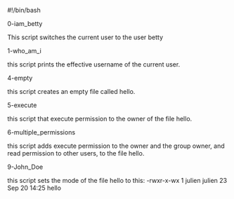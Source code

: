 #!/bin/bash

0-iam_betty

This script switches the current user to the user betty

1-who_am_i

this script prints the effective username of the current user.

4-empty

this script  creates an empty file called hello.

5-execute

this script that execute permission to the owner of the file hello.

6-multiple_permissions

this script adds execute permission to the owner and the group owner, and read permission to other users, to the file hello.

9-John_Doe

this script sets the mode of the file hello to this: -rwxr-x-wx 1 julien julien 23 Sep 20 14:25 hello
